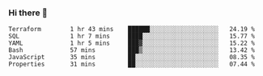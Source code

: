 ### Hi there 👋


<!--START_SECTION:waka-->

```text
Terraform        1 hr 43 mins    ██████░░░░░░░░░░░░░░░░░░░   24.19 %
SQL              1 hr 7 mins     ████░░░░░░░░░░░░░░░░░░░░░   15.77 %
YAML             1 hr 5 mins     ███▓░░░░░░░░░░░░░░░░░░░░░   15.22 %
Bash             57 mins         ███▒░░░░░░░░░░░░░░░░░░░░░   13.42 %
JavaScript       35 mins         ██░░░░░░░░░░░░░░░░░░░░░░░   08.35 %
Properties       31 mins         ██░░░░░░░░░░░░░░░░░░░░░░░   07.44 %
```

<!--END_SECTION:waka-->

<!--
**ssrahul96/ssrahul96** is a ✨ _special_ ✨ repository because its `README.md` (this file) appears on your GitHub profile.

Here are some ideas to get you started:

- 🔭 I’m currently working on ...
- 🌱 I’m currently learning ...
- 👯 I’m looking to collaborate on ...
- 🤔 I’m looking for help with ...
- 💬 Ask me about ...
- 📫 How to reach me: ...
- 😄 Pronouns: ...
- ⚡ Fun fact: ...
-->
